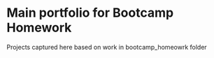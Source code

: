 # Main portfolio for Bootcamp Homework
  Projects captured here based on work in bootcamp_homeowrk folder

